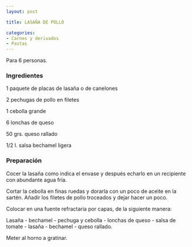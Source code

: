 ```yaml
---
layout: post

title: LASAÑA DE POLLO

categories:
- Carnes y derivados
- Pastas
---
```

Para 6 personas.

<h3>Ingredientes</h3>

1 paquete de placas de lasaña o de canelones

2 pechugas de pollo en filetes

1 cebolla grande

6 lonchas de queso

50 grs. queso rallado

1/2 l. salsa bechamel ligera

<h3>Preparación</h3>

Cocer la lasaña como indica el envase y después echarlo en un recipiente con abundante agua fría.

Cortar la cebolla en finas ruedas y dorarla con un poco de aceite en la sartén. Añadir los filetes de pollo troceados y dejar hacer un poco.

Colocar en una fuente refractaria por capas, de la siguiente manera:

Lasaña - bechamel - pechuga y cebolla - lonchas de queso - salsa de tomate - lasaña - bechamel - queso rallado.

Meter al horno a gratinar.

